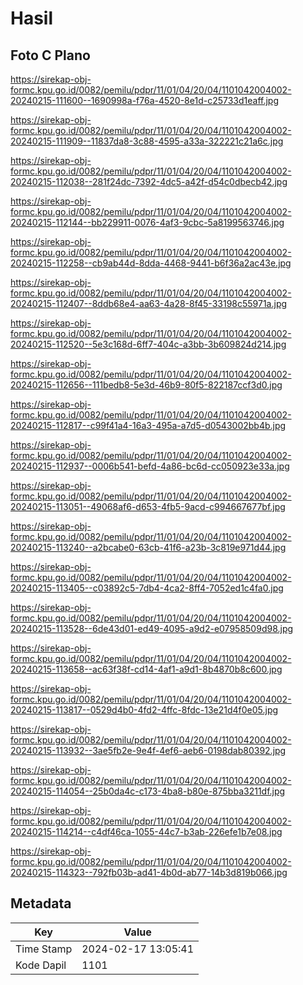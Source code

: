 # Hasil

## Foto C Plano

https://sirekap-obj-formc.kpu.go.id/0082/pemilu/pdpr/11/01/04/20/04/1101042004002-20240215-111600--1690998a-f76a-4520-8e1d-c25733d1eaff.jpg

https://sirekap-obj-formc.kpu.go.id/0082/pemilu/pdpr/11/01/04/20/04/1101042004002-20240215-111909--11837da8-3c88-4595-a33a-322221c21a6c.jpg

https://sirekap-obj-formc.kpu.go.id/0082/pemilu/pdpr/11/01/04/20/04/1101042004002-20240215-112038--281f24dc-7392-4dc5-a42f-d54c0dbecb42.jpg

https://sirekap-obj-formc.kpu.go.id/0082/pemilu/pdpr/11/01/04/20/04/1101042004002-20240215-112144--bb229911-0076-4af3-9cbc-5a8199563746.jpg

https://sirekap-obj-formc.kpu.go.id/0082/pemilu/pdpr/11/01/04/20/04/1101042004002-20240215-112258--cb9ab44d-8dda-4468-9441-b6f36a2ac43e.jpg

https://sirekap-obj-formc.kpu.go.id/0082/pemilu/pdpr/11/01/04/20/04/1101042004002-20240215-112407--8ddb68e4-aa63-4a28-8f45-33198c55971a.jpg

https://sirekap-obj-formc.kpu.go.id/0082/pemilu/pdpr/11/01/04/20/04/1101042004002-20240215-112520--5e3c168d-6ff7-404c-a3bb-3b609824d214.jpg

https://sirekap-obj-formc.kpu.go.id/0082/pemilu/pdpr/11/01/04/20/04/1101042004002-20240215-112656--111bedb8-5e3d-46b9-80f5-822187ccf3d0.jpg

https://sirekap-obj-formc.kpu.go.id/0082/pemilu/pdpr/11/01/04/20/04/1101042004002-20240215-112817--c99f41a4-16a3-495a-a7d5-d0543002bb4b.jpg

https://sirekap-obj-formc.kpu.go.id/0082/pemilu/pdpr/11/01/04/20/04/1101042004002-20240215-112937--0006b541-befd-4a86-bc6d-cc050923e33a.jpg

https://sirekap-obj-formc.kpu.go.id/0082/pemilu/pdpr/11/01/04/20/04/1101042004002-20240215-113051--49068af6-d653-4fb5-9acd-c994667677bf.jpg

https://sirekap-obj-formc.kpu.go.id/0082/pemilu/pdpr/11/01/04/20/04/1101042004002-20240215-113240--a2bcabe0-63cb-41f6-a23b-3c819e971d44.jpg

https://sirekap-obj-formc.kpu.go.id/0082/pemilu/pdpr/11/01/04/20/04/1101042004002-20240215-113405--c03892c5-7db4-4ca2-8ff4-7052ed1c4fa0.jpg

https://sirekap-obj-formc.kpu.go.id/0082/pemilu/pdpr/11/01/04/20/04/1101042004002-20240215-113528--6de43d01-ed49-4095-a9d2-e07958509d98.jpg

https://sirekap-obj-formc.kpu.go.id/0082/pemilu/pdpr/11/01/04/20/04/1101042004002-20240215-113658--ac63f38f-cd14-4af1-a9d1-8b4870b8c600.jpg

https://sirekap-obj-formc.kpu.go.id/0082/pemilu/pdpr/11/01/04/20/04/1101042004002-20240215-113817--0529d4b0-4fd2-4ffc-8fdc-13e21d4f0e05.jpg

https://sirekap-obj-formc.kpu.go.id/0082/pemilu/pdpr/11/01/04/20/04/1101042004002-20240215-113932--3ae5fb2e-9e4f-4ef6-aeb6-0198dab80392.jpg

https://sirekap-obj-formc.kpu.go.id/0082/pemilu/pdpr/11/01/04/20/04/1101042004002-20240215-114054--25b0da4c-c173-4ba8-b80e-875bba3211df.jpg

https://sirekap-obj-formc.kpu.go.id/0082/pemilu/pdpr/11/01/04/20/04/1101042004002-20240215-114214--c4df46ca-1055-44c7-b3ab-226efe1b7e08.jpg

https://sirekap-obj-formc.kpu.go.id/0082/pemilu/pdpr/11/01/04/20/04/1101042004002-20240215-114323--792fb03b-ad41-4b0d-ab77-14b3d819b066.jpg


## Metadata

| Key        | Value               |
| ---------- | ------------------- |
| Time Stamp | 2024-02-17 13:05:41 |
| Kode Dapil | 1101                |



